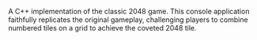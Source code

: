 A C++ implementation of the classic 2048 game. This console application faithfully replicates the original gameplay, challenging players to combine numbered tiles on a grid to achieve the coveted 2048 tile.
